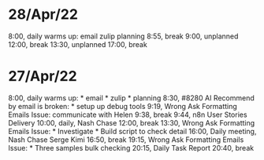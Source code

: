 # 28/Apr/22
8:00, daily warms up: email zulip planning
8:55, break
9:00, unplanned
12:00, break
13:30, unplanned
17:00, break
# 27/Apr/22
8:00, daily warms up: * email * zulip * planning
8:30, #8280 AI Recommend by email is broken: * setup up debug tools
9:19, Wrong Ask Formatting Emails Issue: communicate with Helen
9:38, break
9:44, n8n User Stories Delivery
10:00, daily, Nash Chase
12:00, break
13:30, Wrong Ask Formatting Emails Issue: * Investigate * Build script to check detail
16:00, Daily meeting, Nash Chase Serge Kimi
16:50, break
19:15, Wrong Ask Formatting Emails Issue: * Three samples bulk checking
20:15, Daily Task Report
20:40, break
